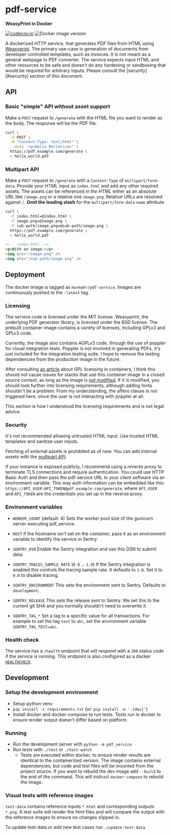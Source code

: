 # pdf-service
**WeasyPrint in Docker**

[![codecov.io](https://codecov.io/github/mormahr/pdf-service/coverage.svg?branch=main)](https://codecov.io/github/mormahr/pdf-service?branch=main)
![Docker image version](https://img.shields.io/docker/v/mormahr/pdf-service?sort=semver)

A dockerized HTTP service, that generates PDF files from HTML using [Weasyprint][weasyprint].
The primary use-case is generation of documents from developer controlled templates, such as
invoices. It is not meant as a general webpage to PDF converter. The service expects input HTML and
other resources to be safe and doesn't do any hardening or sandboxing that would be required for
arbitrary inputs. Please consult the [security][#security] section of this document.

## API

### Basic "simple" API without asset support

Make a `POST` request to `/generate` with the HTML file you want to render as the body.
The response will be the PDF file.

```sh
curl \
  -X POST \
  -H "Content-Type: text/html" \
  --data '<p>Hello World!</p>' \
  https://pdf.example.com/generate \
  > hello_world.pdf
```

### Multipart API

Make a `POST` request to `/generate` with a `Content-Type` of `multipart/form-data`. Provide your
HTML input as `index.html` and add any other required assets. The assets can be referenced _in the 
HTML_ either as an absolute URL like `/image.png` or a relative one `image.png`. Relative URLs are
resolved against `/`. **Omit the leading slash** for the `multipart/form-data` `name` attribute.

```sh
curl \
  -F index.html=@index.html \
  -F image.png=@image.png \
  -F sub-path/image.png=@sub-path/image.png \
  https://pdf.example.com/generate \
  > hello_world.pdf
```

```html
<!-- index.html -->
<p>With an image:</p>
<img src="/image.png" />
<img src="/sub-path/image.png" />
```

## Deployment

The docker image is tagged as `mormahr/pdf-service`.
Images are continuously pushed to the `:latest` tag.

### Licensing

The service code is licensed under the MIT license. Weasyprint, the underlying PDF generator
library, is licensed under the BSD license. The prebuilt container image contains a variety of
licenses, including GPLv2 and GPLv3 code.

Currently, the image also contains AGPLv3 code, through the use of poppler for visual integration
tests. Poppler is not involved in generating PDFs, it's  just included for the integration testing
suite. I hope to remove the testing dependencies from the production image in the future.

After consulting [an article][container-os-article-1] about GPL licensing in containers, I think
this should not  cause issues for stacks that use this container image in a closed source context,
as long as the image is [not modified][stackoverflow-aGPL-modified]. If it is modified, you should
look further into licensing requirements, although adding fonts shouldn't be a problem. From
my understanding, the affero clause is not triggered here, since the user is not interacting with 
poppler at all.

This section is how I understood the licensing requirements and is not legal advice.

### Security

It's not recommended allowing untrusted HTML input.
Use trusted HTML templates and sanitize user inputs.

Fetching of external assets is prohibited as of now. You can add internal assets with the [multipart
API](#multipart-API).

If your instance is exposed publicly, I recommend using a reverse proxy to terminate TLS connections
and require authentication. You could use HTTP Basic Auth and then pass the pdf-service URL to your
client software via an environment variable. This way auth information can be embedded like this:
`https://API_USER:API_TOKEN@pdf.example.com/generate`, where `API_USER` and `API_TOKEN` are the
credentials you set up in the reverse proxy.

### Environment variables

- `WORKER_COUNT` (default: 4) Sets the worker pool size of the gunicorn server executing pdf_service.

- `HOST` if the hostname isn't set on the container, pass it as an environment variable to identify
    the service in Sentry.
  
- `SENTRY_DSN` Enable the Sentry integration and use this DSN to submit data.
- `SENTRY_TRACES_SAMPLE_RATE` (`0.0` ... `1.0`) If the Sentry integration is enabled this controls
  the tracing sample rate. It defaults to `1.0`. Set it to `0.0` to disable tracing.
- `SENTRY_ENVIRONMENT` This sets the environment sent to Sentry. Defaults to `development`.
- `SENTRY_RELEASE` This sets the release sent to Sentry. We set this to the current git SHA and you
  normally shouldn't need to overwrite it.
- `SENTRY_TAG_*` Set a tag to a specific value for all transactions.
  For example to set the tag `test` to `abc`, set the environment variable `SENTRY_TAG_TEST=abc`.

### Health check

The service has a `/health` endpoint that will respond with a `200` status code if the service is
running. This endpoint is also configured as a docker [`HEALTHCHECK`][docker-healthcheck].

## Development

### Setup the development environment

- Setup python venv 
- `pip install -r requirements.txt` (or: `pip install -e '.[dev]'`)
- Install docker and docker-compose to run tests. 
  Tests run in docker to ensure render output doesn't differ based on platform.
  
### Running

- Run the development server with `python -m pdf_service`
- Run tests with `./test` or `./test-watch`
  - Tests are executed within docker, to ensure render results are identical to the containerized
    version. The image contains external dependencies, but code and test files will be mounted from
    the project source. If you want to rebuild the dev image add `--build` to the end of the
    command. This will instruct `docker-compose` to rebuild the image.

### Visual tests with reference images

`test-data` contains reference inputs `*.html` and corresponding outputs `*.png`.
A test suite will render the html files and will compare the output with the reference images to 
ensure no changes slipped in.

To update test-data or add new test cases run `./update-test-data`.

[weasyprint]: https://weasyprint.org
[container-os-article-1]: https://opensource.com/article/18/1/containers-gpl-and-copyleft
[stackoverflow-aGPL-modified]: https://softwareengineering.stackexchange.com/questions/107883/agpl-what-you-can-do-and-what-you-cant#comment202259_107931
[docker-healthcheck]: https://docs.docker.com/engine/reference/builder/#healthcheck
